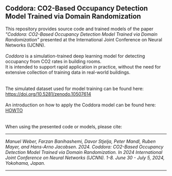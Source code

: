 <h2>Coddora: CO2-Based Occupancy Detection Model Trained via Domain Randomization</h2>

This repository provides source code and trained models of the paper
<i>"Coddora: CO2-Based Occupancy Detection Model Trained via Domain Randomization"</i> presented at the International Joint Conference on Neural Networks (IJCNN).<br><br>
<i>Coddora</i> is a simulation-trained deep learning model for detecting occupancy from CO2 rates in building rooms.<br> 
It is intended to support rapid application in practice, without the need for extensive collection of training data in real-world buildings.  
<br><br>
The simulated dataset used for model training can be found here:
https://doi.org/10.5281/zenodo.10507614
<br><br>
An introduction on how to apply the Coddora model can be found here: [HOWTO](https://github.com/CCWI/Coddora/blob/main/How_To_Use.ipynb)
<br><br><br>
When using the presented code or models, please cite:<br>

---
<i>Manuel Weber, Farzan Banihashemi, Davor Stjelja, Peter Mandl, Ruben Mayer, and Hans-Arno Jacobsen. 2024. Coddora: CO2-Based Occupancy Detection Model
Trained via Domain Randomization. In 2024 International Joint Conference on Neural Networks (IJCNN). 1-8. June 30 - July 5, 2024, Yokohama, Japan.</i>


---
